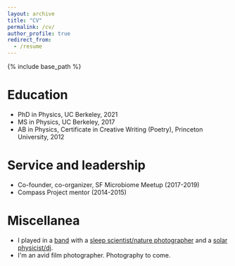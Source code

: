 ```yaml
---
layout: archive
title: "CV"
permalink: /cv/
author_profile: true
redirect_from:
  - /resume
---
```


{% include base_path %}

Education
======
* PhD in Physics, UC Berkeley, 2021
* MS in Physics, UC Berkeley, 2017
* AB in Physics, Certificate in Creative Writing (Poetry), Princeton University, 2012
  
Service and leadership
======
* Co-founder, co-organizer, SF Microbiome Meetup (2017-2019)
* Compass Project mentor (2014-2015)


Miscellanea
======
* I played in a [band](https://energy-guide.bandcamp.com/track/handful-of-ash-single-edit) with a [sleep scientist/nature photographer](https://joewiner.com/) and a [solar physicist/dj](https://soundcloud.com/m4ssflow/mfmnthly-michael-mcmanus?utm_source=clipboard&utm_medium=text&utm_campaign=social_sharing).
* I'm an avid film photographer.  Photography to come.
